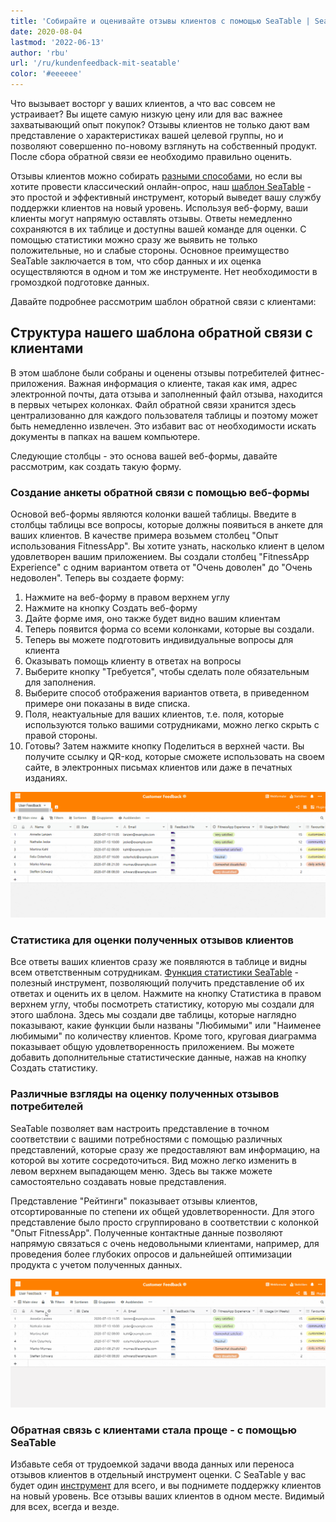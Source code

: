 ```yaml
---
title: 'Собирайте и оценивайте отзывы клиентов с помощью SeaTable | SeaTable'
date: 2020-08-04
lastmod: '2022-06-13'
author: 'rbu'
url: '/ru/kundenfeedback-mit-seatable'
color: '#eeeeee'
---
```


Что вызывает восторг у ваших клиентов, а что вас совсем не устраивает? Вы ищете самую низкую цену или для вас важнее захватывающий опыт покупок? Отзывы клиентов не только дают вам представление о характеристиках вашей целевой группы, но и позволяют совершенно по-новому взглянуть на собственный продукт. После сбора обратной связи ее необходимо правильно оценить.

Отзывы клиентов можно собирать [разными способами](https://blog.hubspot.de/service/kundenfeedback), но если вы хотите провести классический онлайн-опрос, наш [шаблон SeaTable](https://seatable.io/ru/vorlage/ku9n1tyosmmho-8trn7rdg/) - это простой и эффективный инструмент, который выведет вашу службу поддержки клиентов на новый уровень. Используя веб-форму, ваши клиенты могут напрямую оставлять отзывы. Ответы немедленно сохраняются в их таблице и доступны вашей команде для оценки. С помощью статистики можно сразу же выявить не только положительные, но и слабые стороны. Основное преимущество SeaTable заключается в том, что сбор данных и их оценка осуществляются в одном и том же инструменте. Нет необходимости в громоздкой подготовке данных.

Давайте подробнее рассмотрим шаблон обратной связи с клиентами:

## Структура нашего шаблона обратной связи с клиентами

В этом шаблоне были собраны и оценены отзывы потребителей фитнес-приложения. Важная информация о клиенте, такая как имя, адрес электронной почты, дата отзыва и заполненный файл отзыва, находится в первых четырех колонках. Файл обратной связи хранится здесь централизованно для каждого пользователя таблицы и поэтому может быть немедленно извлечен. Это избавит вас от необходимости искать документы в папках на вашем компьютере.

Следующие столбцы - это основа вашей веб-формы, давайте рассмотрим, как создать такую форму.

### Создание анкеты обратной связи с помощью веб-формы

Основой веб-формы являются колонки вашей таблицы. Введите в столбцы таблицы все вопросы, которые должны появиться в анкете для ваших клиентов. В качестве примера возьмем столбец "Опыт использования FitnessApp". Вы хотите узнать, насколько клиент в целом удовлетворен вашим приложением. Вы создали столбец "FitnessApp Experience" с одним вариантом ответа от "Очень доволен" до "Очень недоволен". Теперь вы создаете форму:

1. Нажмите на веб-форму в правом верхнем углу
2. Нажмите на кнопку Создать веб-форму
3. Дайте форме имя, оно также будет видно вашим клиентам
4. Теперь появится форма со всеми колонками, которые вы создали.
5. Теперь вы можете подготовить индивидуальные вопросы для клиента
6. Оказывать помощь клиенту в ответах на вопросы
7. Выберите кнопку "Требуется", чтобы сделать поле обязательным для заполнения.
8. Выберите способ отображения вариантов ответа, в приведенном примере они показаны в виде списка.
9. Поля, неактуальные для ваших клиентов, т.е. поля, которые используются только вашими сотрудниками, можно легко скрыть с правой стороны.
10. Готовы? Затем нажмите кнопку Поделиться в верхней части. Вы получите ссылку и QR-код, которые сможете использовать на своем сайте, в электронных письмах клиентов или даже в печатных изданиях.

![Веб-форма для создания отзывов клиентов](images/Kundenfeedback-Formularerstellung-langsamer-1.gif)

### Статистика для оценки полученных отзывов клиентов

Все ответы ваших клиентов сразу же появляются в таблице и видны всем ответственным сотрудникам. [Функция статистики SeaTable](https://seatable.io/ru/docs/handbuch/seatable-nutzen/statistiken/) - полезный инструмент, позволяющий получить представление об их ответах и оценить их в целом. Нажмите на кнопку Статистика в правом верхнем углу, чтобы посмотреть статистику, которую мы создали для этого шаблона. Здесь мы создали две таблицы, которые наглядно показывают, какие функции были названы "Любимыми" или "Наименее любимыми" по количеству клиентов. Кроме того, круговая диаграмма показывает общую удовлетворенность приложением. Вы можете добавить дополнительные статистические данные, нажав на кнопку Создать статистику.

### Различные взгляды на оценку полученных отзывов потребителей

SeaTable позволяет вам настроить представление в точном соответствии с вашими потребностями с помощью различных представлений, которые сразу же предоставляют вам информацию, на которой вы хотите сосредоточиться. Вид можно легко изменить в левом верхнем выпадающем меню. Здесь вы также можете самостоятельно создавать новые представления.

Представление "Рейтинги" показывает отзывы клиентов, отсортированные по степени их общей удовлетворенности. Для этого представление было просто сгруппировано в соответствии с колонкой "Опыт FitnessApp". Полученные контактные данные позволяют напрямую связаться с очень недовольными клиентами, например, для проведения более глубоких опросов и дальнейшей оптимизации продукта с учетом полученных данных.

![](images/Kundenfeedback-unterschiedliche-Ansichten-langsamer-1.gif)

### Обратная связь с клиентами стала проще - с помощью SeaTable

Избавьте себя от трудоемкой задачи ввода данных или переноса отзывов клиентов в отдельный инструмент оценки. С SeaTable у вас будет один [инструмент](https://seatable.io/ru/vorlage/ku9n1tyosmmho-8trn7rdg/) для всего, и вы поднимете поддержку клиентов на новый уровень. Все отзывы ваших клиентов в одном месте. Видимый для всех, всегда и везде.
